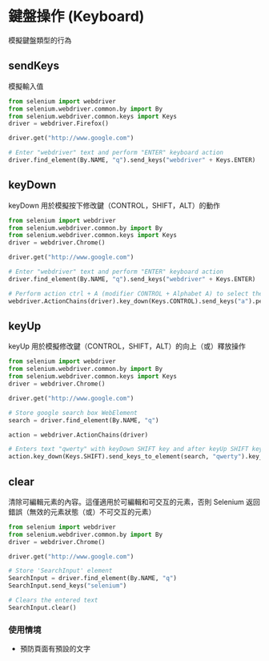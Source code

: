 # 鍵盤操作 (Keyboard)

模擬鍵盤類型的行為

## sendKeys

模擬輸入值

```py
from selenium import webdriver
from selenium.webdriver.common.by import By
from selenium.webdriver.common.keys import Keys
driver = webdriver.Firefox()

driver.get("http://www.google.com")

# Enter "webdriver" text and perform "ENTER" keyboard action
driver.find_element(By.NAME, "q").send_keys("webdriver" + Keys.ENTER)
```

## keyDown

keyDown 用於模擬按下修改鍵（CONTROL，SHIFT，ALT）的動作

```py
from selenium import webdriver
from selenium.webdriver.common.by import By
from selenium.webdriver.common.keys import Keys
driver = webdriver.Chrome()

driver.get("http://www.google.com")

# Enter "webdriver" text and perform "ENTER" keyboard action
driver.find_element(By.NAME, "q").send_keys("webdriver" + Keys.ENTER)

# Perform action ctrl + A (modifier CONTROL + Alphabet A) to select the page
webdriver.ActionChains(driver).key_down(Keys.CONTROL).send_keys("a").perform()
```

## keyUp

keyUp 用於模擬修改鍵（CONTROL，SHIFT，ALT）的向上（或）釋放操作

```py
from selenium import webdriver
from selenium.webdriver.common.by import By
from selenium.webdriver.common.keys import Keys
driver = webdriver.Chrome()

driver.get("http://www.google.com")

# Store google search box WebElement
search = driver.find_element(By.NAME, "q")

action = webdriver.ActionChains(driver)

# Enters text "qwerty" with keyDown SHIFT key and after keyUp SHIFT key (QWERTYqwerty)
action.key_down(Keys.SHIFT).send_keys_to_element(search, "qwerty").key_up(Keys.SHIFT).send_keys("qwerty").perform()
```

## clear

清除可編輯元素的內容。這僅適用於可編輯和可交互的元素，否則 Selenium 返回錯誤（無效的元素狀態（或）不可交互的元素）

```py
from selenium import webdriver
from selenium.webdriver.common.by import By
driver = webdriver.Chrome()

driver.get("http://www.google.com")

# Store 'SearchInput' element
SearchInput = driver.find_element(By.NAME, "q")
SearchInput.send_keys("selenium")

# Clears the entered text
SearchInput.clear()
```

### 使用情境

- 預防頁面有預設的文字
